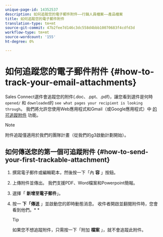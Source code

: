 ```yaml
---
unique-page-id: 14352537
description: 如何追蹤您的電子郵件附件——行銷人員檔案——產品檔案
title: 如何追蹤您的電子郵件附件
translation-type: tm+mt
source-git-commit: 47b2fee7d146c3dc558d4bbb10070683f4cdfd3d
workflow-type: tm+mt
source-wordcount: '155'
ht-degree: 0%

---
```



# 如何追蹤您的電子郵件附件 {#how-to-track-your-email-attachments}

Sales Connect選件會追蹤您的附件(.doc、.ppt、.pdf)，讓您看到選件是何時 `opened/` 和 `downloaded`的 `see what pages your recipient is looking through`。 我們將允許您使用Web應用程式和Gmail（或Google應用程式）中 [的可追蹤附件](http://toutapp.com/login) 功能。

>[!NOTE]
>
>附件追蹤僅適用於我們的團隊計畫（從我們的g3啟動計劃開始）。

## 如何傳送您的第一個可追蹤附件 {#how-to-send-your-first-trackable-attachment}

1. 撰寫電子郵件或編輯範本，然後按一下「內 **容** 」按鈕。
1. 上傳附件並傳出。 我們支援PDF、Word檔案和Powerpoint簡報。
1. 選擇「 **新增至電子郵件**」。
1. 按一 **下「傳送** 」並啟動您的即時動態消息。 收件者開啟並翻閱附件時，您會看到他們。* *

   >[!TIP]
   >
   >如果您不想追蹤附件，只需按一下「附加 **檔案** 」，就不會追蹤此附件。

